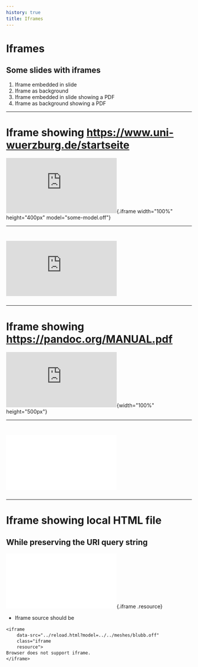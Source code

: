 ```yaml
---
history: true
title: Iframes
---
```


# Iframes

## Some slides with iframes

1.  Iframe embedded in slide
2.  Iframe as background
3.  Iframe embedded in slide showing a PDF
4.  Iframe as background showing a PDF

------------------------------------------------------------------------

# Iframe showing <https://www.uni-wuerzburg.de/startseite>

![This is the most ugly homepage
ever.](https://www.uni-wuerzburg.de/startseite.html?some-option=some-value){.iframe
width="100%" height="400px" model="some-model.off"}

------------------------------------------------------------------------

# ![](https://www.uni-wuerzburg.de/startseite.html)

------------------------------------------------------------------------

# Iframe showing <https://pandoc.org/MANUAL.pdf>

![](https://pandoc.org/MANUAL.pdf){width="100%" height="500px"}

------------------------------------------------------------------------

# ![](include/06-metal.pdf)

------------------------------------------------------------------------

# Iframe showing local HTML file

## While preserving the URI query string

![](../reload.html?model=../../meshes/blubb.off){.iframe .resource}

-   Iframe source should be

``` {.html}
<iframe 
    data-src="../reload.html?model=../../meshes/blubb.off" 
    class="iframe 
    resource">
Browser does not support iframe.
</iframe>
```
